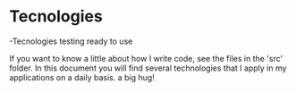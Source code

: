 # Tecnologies
 -Tecnologies testing ready to use
 
 If you want to know a little about how I write code, see the files in the 'src' folder.
In this document you will find several technologies that I apply in my applications on a daily basis.
a big hug!
